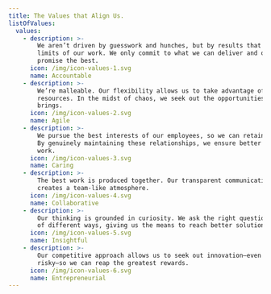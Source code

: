 ```yaml
---
title: The Values that Align Us.
listOfValues:
  values:
    - description: >-
        We aren’t driven by guesswork and hunches, but by results that push the
        limits of our work. We only commit to what we can deliver and only
        promise the best.
      icon: /img/icon-values-1.svg
      name: Accountable
    - description: >-
        We’re malleable. Our flexibility allows us to take advantage of our
        resources. In the midst of chaos, we seek out the opportunities it
        brings.
      icon: /img/icon-values-2.svg
      name: Agile
    - description: >-
        We pursue the best interests of our employees, so we can retain talent.
        By genuinely maintaining these relationships, we ensure better client
        work.
      icon: /img/icon-values-3.svg
      name: Caring
    - description: >-
        The best work is produced together. Our transparent communication
        creates a team-like atmosphere.
      icon: /img/icon-values-4.svg
      name: Collaborative
    - description: >-
        Our thinking is grounded in curiosity. We ask the right questions a lot
        of different ways, giving us the means to reach better solutions.
      icon: /img/icon-values-5.svg
      name: Insightful
    - description: >-
        Our competitive approach allows us to seek out innovation—even when it's
        risky—so we can reap the greatest rewards.
      icon: /img/icon-values-6.svg
      name: Entrepreneurial
---
```


